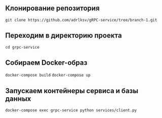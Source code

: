 ## Клонирование репозитория
```git clone https://github.com/adrlksv/gRPC-service/tree/branch-1.git```

## Переходим в директорию проекта
```cd grpc-service```

## Собираем Docker-образ
```docker-compose build```
```docker-compose up```

## Запускаем контейнеры сервиса и базы данных
```docker-compose exec grpc-service python services/client.py```